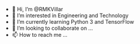- 👋 Hi, I’m @RMKVillar
- 👀 I’m interested in Engineering and Technology
- 🌱 I’m currently learning Python 3 and TensorFlow
- 💞️ I’m looking to collaborate on ...
- 📫 How to reach me ...

<!---
RMKVillar/RMKVillar is a ✨ special ✨ repository because its `README.md` (this file) appears on your GitHub profile.
You can click the Preview link to take a look at your changes.
--->
